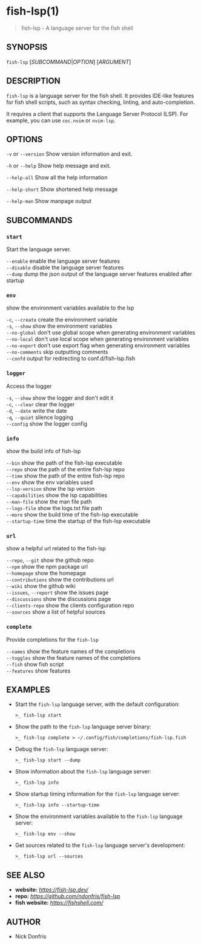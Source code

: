 # fish-lsp(1)

> fish-lsp - A language server for the fish shell

## SYNOPSIS

`fish-lsp` [_SUBCOMMAND_|_OPTION_] [_ARGUMENT_]

## DESCRIPTION

`fish-lsp` is a language server for the fish shell. It provides IDE-like features for fish shell scripts, such as syntax checking, linting, and auto-completion.

It requires a client that supports the Language Server Protocol (LSP). For example, you can use `coc.nvim` or `nvim-lsp`.

## OPTIONS

`-v` or `--version`  Show version information and exit.

`-h` or  `--help`    Show help message and exit.

`--help-all`         Show all the help information

`--help-short`       Show shortened help message

`--help-man`         Show manpage output

## SUBCOMMANDS

### `start`

Start the language server.

  `--enable`    enable the language server features  
  `--disable`   disable the language server features  
  `--dump`    dump the json output of the language server features enabled after startup  

### `env`

show the environment variables available to the lsp

  `-c`, `--create`    create the environment variable  
  `-s`, `--show`      show the environment variables  
  `--no-global`     don't use global scope when generating environment variables  
  `--no-local`      don't use local scope when generating environment variables  
  `--no-export`     don't use export flag when generating environment variables  
  `--no-comments`   skip outputting comments  
  `--confd`         output for redirecting to conf.d/fish-lsp.fish  

### `logger`

Access the logger

  `-s`, `--show`    show the logger and don't edit it  
  `-c`, `--clear`   clear the logger  
  `-d`, `--date`    write the date  
  `-q`, `--quiet`   silence logging  
  `--config`      show the logger config  

### `info`

show the build info of fish-lsp

  `--bin`             show the path of the fish-lsp executable  
  `--repo`            show the path of the entire fish-lsp repo  
  `--time`            show the path of the entire fish-lsp repo  
  `--env`             show the env variables used  
  `--lsp-version`     show the lsp version  
  `--capabilities`    show the lsp capabilities  
  `--man-file`        show the man file path  
  `--logs-file`       show the logs.txt file path  
  `--more`            show the build time of the fish-lsp executable  
  `--startup-time`    time the startup of the fish-lsp executable  

### `url`

show a helpful url related to the fish-lsp

  `--repo`, `--git`        show the github repo  
  `--npm`                show the npm package url  
  `--homepage`           show the homepage  
  `--contributions`      show the contributions url  
  `--wiki`               show the github wiki  
  `--issues`, `--report`   show the issues page  
  `--discussions`        show the discussions page  
  `--clients-repo`       show the clients configuration repo  
  `--sources`            show a list of helpful sources  

### `complete`

Provide completions for the `fish-lsp`

  `--names`     show the feature names of the completions  
  `--toggles`   show the feature names of the completions  
  `--fish`      show fish script  
  `--features`  show features  

## EXAMPLES

- Start the `fish-lsp` language server, with the default configuration:

  ```fish
  >_ fish-lsp start
  ```

- Show the path to the `fish-lsp` language server binary:

  ```fish
  >_ fish-lsp complete > ~/.config/fish/completions/fish-lsp.fish
  ```

- Debug the `fish-lsp` language server:

  ```fish
  >_ fish-lsp start --dump
  ```

- Show information about the `fish-lsp` language server:

  ```fish
  >_ fish-lsp info 
  ```

- Show startup timing information for the `fish-lsp` language server:

  ```fish
  >_ fish-lsp info --startup-time
  ```

- Show the environment variables available to the `fish-lsp` language server:

  ```fish
  >_ fish-lsp env --show
  ```

- Get sources related to the `fish-lsp` language server's development:

  ```fish
  >_ fish-lsp url --sources
  ```

## SEE ALSO

- __website:__ _https://fish-lsp.dev/_
- __repo:__ _https://github.com/ndonfris/fish-lsp_
- __fish website:__ _https://fishshell.com/_

## AUTHOR

- Nick Donfris